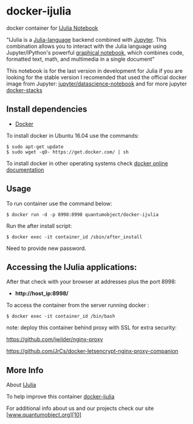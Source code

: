 # docker-ijulia

docker container for [IJulia Notebook][3]

"IJulia is a [Julia-language][6] backend combined with [Jupyter][8]. This combination allows you to interact with the Julia language using Jupyter/IPython's powerful [graphical notebook][9], which combines code, formatted text, math, and multimedia in a single document"

This notebook is for the last version in development for Julia if you are looking for the stable version I recomended that used the official docker image from Jupyter:  [jupyter/datascience-notebook][11]   and for more jupyter [docker-stacks][12]

## Install dependencies

  - [Docker][2]

To install docker in Ubuntu 16.04 use the commands:

    $ sudo apt-get update
    $ sudo wget -qO- https://get.docker.com/ | sh

 To install docker in other operating systems check [docker online documentation][4]

## Usage

To run container use the command below:

    $ docker run -d -p 8998:8998 quantumobject/docker-ijulia

Run the after install script:

    $ docker exec -it container_id /sbin/after_install

Need to provide new password.

## Accessing the IJulia applications:

After that check with your browser at addresses plus the port 8998:

  - **http://host_ip:8998/**

To access the container from the server running docker :

    $ docker exec -it container_id /bin/bash

note: deploy this container behind proxy with SSL for extra security:

https://github.com/jwilder/nginx-proxy

https://github.com/JrCs/docker-letsencrypt-nginx-proxy-companion

## More Info

About [IJulia][1]

To help improve this container [docker-ijulia][5]

For additional info about us and our projects check our site [www.quantumobject.org][10]

[1]:https://github.com/JuliaLang/IJulia.jl
[2]:https://www.docker.com
[3]:https://github.com/JuliaLang/IJulia.jl
[4]:http://docs.docker.com
[5]:https://github.com/QuantumObject/docker-ijulia
[6]:http://julialang.org
[7]:http://ipython.org
[8]:http://jupyter.org
[9]:http://ipython.org/notebook.html
[10]:https://www.quantumobject.org
[11]:https://github.com/jupyter/docker-stacks/tree/master/datascience-notebook
[12]:https://github.com/jupyter/docker-stacks
